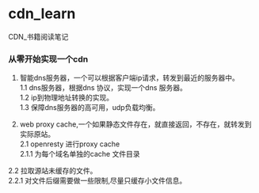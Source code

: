 # cdn_learn
CDN_书籍阅读笔记

### 从零开始实现一个cdn

1. 智能dns服务器，一个可以根据客户端ip请求，转发到最近的服务器中。</br>
  1.1 dns服务器，根据dns 协议，实现一个dns 服务器。</br>
  1.2 ip到物理地址转换的实现。</br>
  1.3 保障dns服务器的高可用，udp负载均衡。</br>

2. web proxy cache,一个如果静态文件存在，就直接返回，不存在，就转发到实际原站。</br>
  2.1 openresty 进行proxy cache </br>
    2.1.1 为每个域名单独的cache 文件目录</br>

  2.2 拉取源站未缓存的文件。</br>
    2.2.1 对文件后缀需要做一些限制,尽量只缓存小文件信息。</br>

